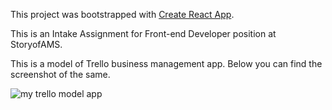This project was bootstrapped with [Create React App](https://github.com/facebook/create-react-app).

This is an Intake Assignment for Front-end Developer position at StoryofAMS.

This is a model of Trello business management app. Below you can find the screenshot of the same.

![my trello model app](https://user-images.githubusercontent.com/42114626/51715086-a4b31280-2037-11e9-8045-049783a87ebd.png)

